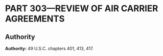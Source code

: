 # PART 303—REVIEW OF AIR CARRIER AGREEMENTS 


## Authority

**Authority:** 49 U.S.C. chapters 401, 413, 417.


